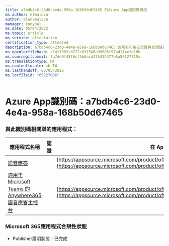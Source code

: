 ```yaml
---
title: a7bdb4c6-23d0-4e4a-958a-168b50d67465 的Azure App識別碼資訊
ms.author: elmalova
author: elenamalova
manager: tonybal
ms.date: 05/04/2022
ms.topic: article
ms.service: attestation
certification_type: attested
description: a7bdb4c6-23d0-4e4a-958a-168b50d67465 的所有可用安全性與合規性資訊。
ms.openlocfilehash: c741f982cb722c891546cd9686f97ad114efd10b
ms.sourcegitcommit: 7a7de9f48f6cf5b6acd435412477b6a59127f19a
ms.translationtype: MT
ms.contentlocale: zh-TW
ms.lasthandoff: 05/05/2022
ms.locfileid: "65227006"
---
```

# <a name="azure-app-id-a7bdb4c6-23d0-4e4a-958a-168b50d67465"></a>Azure App識別碼：a7bdb4c6-23d0-4e4a-958a-168b50d67465


### <a name="apps-associated-with-this-id"></a>與此識別碼相關聯的應用程式：
| **應用程式名稱** | **認證** | **在 AppSource 中檢視** |
|--------------|---------------|-----------------------|
| [語音應答](../forward/WA200003780.md) |  | [https://appsource.microsoft.com/product/office/WA200003780](https://appsource.microsoft.com/product/office/WA200003780) |
| [適用于 Microsoft Teams 的 Anywhere365 語音應答主控台](../forward/workstreampeople.attendantconsoleformsftteams.md) |  | [https://appsource.microsoft.com/product/office/workstreampeople.attendantconsoleformsftteams](https://appsource.microsoft.com/product/office/workstreampeople.attendantconsoleformsftteams) |

### <a name="microsoft-365-app-compliance-status"></a>Microsoft 365應用程式合規性狀態
- Publisher證明狀態：已完成
